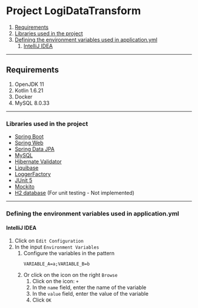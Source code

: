 # Project LogiDataTransform 

1. [Requirements](#requirements)
2. [Libraries used in the project](#libraries-used-in-the-project)
3. [Defining the environment variables used in application.yml](#defining-the-environment-variables-used-in-applicationyml)
    1. [IntelliJ IDEA](#intellij-idea)

---

## Requirements
1. OpenJDK 11
2. Kotlin 1.6.21
3. Docker
4. MySQL 8.0.33

---

### Libraries used in the project
- [Spring Boot](https://spring.io/projects/spring-boot)
- [Spring Web](https://spring.io/guides/gs/serving-web-content/)
- [Spring Data JPA](https://spring.io/projects/spring-data-jpa)
- [MySQL](https://spring.io/guides/gs/accessing-data-mysql/)
- [Hibernate Validator](https://hibernate.org/validator/)
- [Liquibase](https://contribute.liquibase.com/extensions-integrations/directory/integration-docs/springboot/springboot/)
- [LoggerFactory](https://www.slf4j.org/api/org/slf4j/LoggerFactory.html)
- [JUnit 5](https://junit.org/junit5/)
- [Mockito](https://site.mockito.org/)
- [H2 database](https://www.h2database.com/html/main.html) (For unit testing - Not implemented)

---
### Defining the environment variables used in application.yml

#### IntelliJ IDEA
1. Click on `Edit Configuration`
2. In the input `Environment Variables`
    1. Configure the variables in the pattern
        ```
        VARIABLE_A=a;VARIABLE_B=b
        ```
    2. Or click on the icon on the right `Browse`
        1. Click on the icon: `+`
        2. In the `name` field, enter the name of the variable
        3. In the `value` field, enter the value of the variable
        4. Click `OK`
